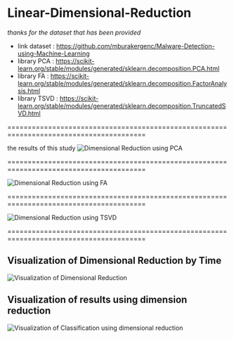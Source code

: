# Linear-Dimensional-Reduction

*thanks for the dataset that has been provided* 
- link dataset : https://github.com/mburakergenc/Malware-Detection-using-Machine-Learning 
- library PCA : https://scikit-learn.org/stable/modules/generated/sklearn.decomposition.PCA.html
- library FA : https://scikit-learn.org/stable/modules/generated/sklearn.decomposition.FactorAnalysis.html
- library TSVD : https://scikit-learn.org/stable/modules/generated/sklearn.decomposition.TruncatedSVD.html

========================================================================================

the results of this study
![Dimensional Reduction using PCA](https://user-images.githubusercontent.com/43168046/128637896-7cc4001e-248d-4680-a06f-5b846c63d71d.png)

========================================================================================

![Dimensional Reduction using FA](https://user-images.githubusercontent.com/43168046/128637920-37f6685b-ca8b-4bae-8992-a45e71ce79c1.png)

========================================================================================

![Dimensional Reduction using TSVD](https://user-images.githubusercontent.com/43168046/128637744-75a156e4-e33b-4baf-b4c9-afa1a6d8d9eb.png)

========================================================================================


## Visualization of Dimensional Reduction by Time

![Visualization of Dimensional Reduction](https://user-images.githubusercontent.com/43168046/128637939-ce933ca5-c9d8-44df-8f77-12ee8b957c19.png)

## Visualization of results using dimension reduction

![Visualization of Classification using dimensional reduction](https://user-images.githubusercontent.com/43168046/128637951-33744e65-e18f-442b-a1ef-9587042498b3.png)
